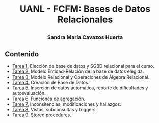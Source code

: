 # <p align="center"> UANL - FCFM: Bases de Datos Relacionales </p>
### <p align="center"> Sandra María Cavazos Huerta </p>


## Contenido

- [Tarea 1.](https://github.com/SandraCavazos/BDR/blob/master/Tareas/Tarea1.md)  Elección de base de datos y SGBD relacional para el curso.
- [Tarea 2.](https://github.com/SandraCavazos/BDR/blob/master/Tareas/Tarea2.md)  Modelo Entidad-Relación de la base de datos elegida.
- [Tarea 3.](https://github.com/SandraCavazos/BDR/blob/master/Tareas/Tarea3.md)  Modelo Relacional y Operaciones de Álgebra Relacional.
- [Tarea 4.](https://github.com/SandraCavazos/BDR/blob/master/Tareas/Tarea4.sql)  Creación de Base de Datos.
- [Tarea 5.](https://github.com/SandraCavazos/BDR/blob/master/Tareas/Tarea5.md)  Inserción de datos automática, reporte de dificultades y autoevaluación.
- [Tarea 6.](https://github.com/SandraCavazos/BDR/blob/master/Tareas/Tarea6.md)  Funciones de agregación.
- [Tarea 7.](https://github.com/SandraCavazos/BDR/blob/master/Tareas/Tarea7.md)  Inconsitencias, modificaciones y hallazgos.
- [Tarea 8.](https://github.com/SandraCavazos/BDR/blob/master/Tareas/Tarea8.md)  Vistas, subconsultas y triggers.
- [Tarea 9.](https://github.com/SandraCavazos/BDR/blob/master/Tareas/Tarea9.md)  Stored procedures.